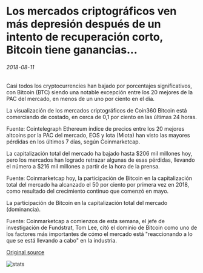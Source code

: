 # Los mercados criptográficos ven más depresión después de un intento de recuperación corto, Bitcoin tiene ganancias...

###### 2018-08-11

Casi todos los cryptocurrencies han bajado por porcentajes significativos, con Bitcoin (BTC) siendo una notable excepción entre los 20 mejores de la PAC del mercado, en menos de un uno por ciento en el día.

La visualización de los mercados criptográficos de Coin360 Bitcoin está comerciando de costado, en cerca de 0,1 por ciento en las últimas 24 horas.

Fuente: Cointelegraph Ethereum índice de precios entre los 20 mejores altcoins por la PAC del mercado, EOS y Iota (Miota) han visto las mayores pérdidas en los últimos 7 días, según Coinmarketcap.

La capitalización total del mercado ha bajado hasta $206 mil millones hoy, pero los mercados han logrado retrazar algunas de esas pérdidas, llevando el número a $216 mil millones a partir de la hora de la prensa.

Fuente: Coinmarketcap hoy, la participación de Bitcoin en la capitalización total del mercado ha alcanzado el 50 por ciento por primera vez en 2018, como resultado del crecimiento continuo que comenzó en mayo.

La participación de Bitcoin en la capitalización total del mercado (dominancia).

Fuente: Coinmarketcap a comienzos de esta semana, el jefe de investigación de Fundstrat, Tom Lee, citó el dominio de Bitcoin como uno de los factores más importantes de cómo el mercado está "reaccionando a lo que se está llevando a cabo" en la industria.

[Original source](https://cointelegraph.com/news/crypto-markets-see-more-slump-after-short-recovery-attempt-bitcoin-holds-gains)

![stats](https://c.statcounter.com/11760860/0/a89fa40b/1/ "stats")